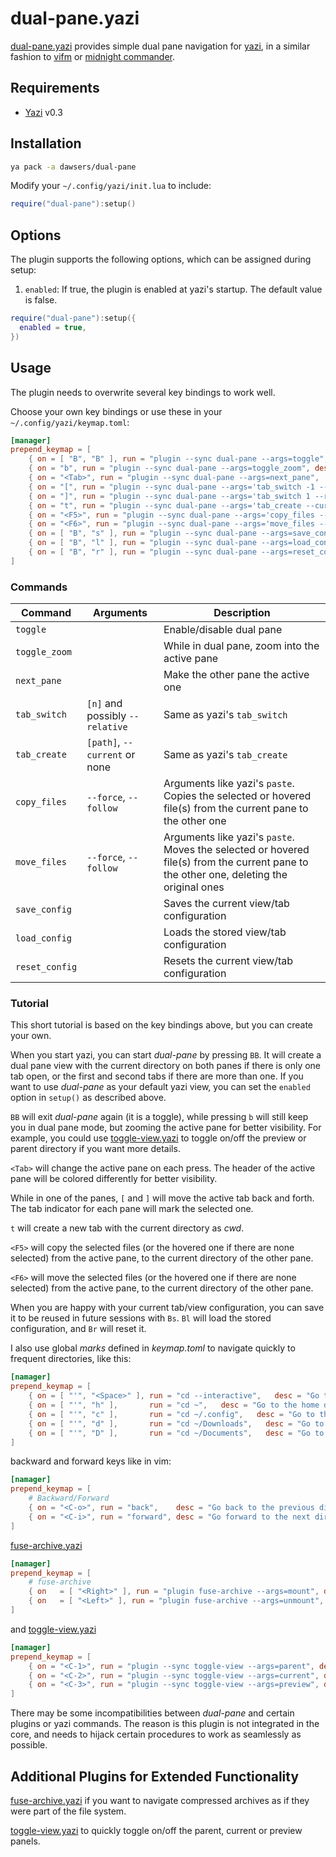 # dual-pane.yazi

[dual-pane.yazi](https://github.com/dawsers/dual-pane.yazi) provides simple
dual pane navigation for [yazi](https://github.com/sxyazi/yazi/), in a similar
fashion to [vifm](https://github.com/vifm/vifm) or [midnight commander](https://midnight-commander.org/).

## Requirements

- [Yazi](https://github.com/sxyazi/yazi/) v0.3

## Installation

```sh
ya pack -a dawsers/dual-pane
```

Modify your `~/.config/yazi/init.lua` to include:

``` lua
require("dual-pane"):setup()
```

## Options

The plugin supports the following options, which can be assigned during setup:

1. `enabled`: If true, the plugin is enabled at yazi's startup. The default value is false.

``` lua
require("dual-pane"):setup({
  enabled = true,
})
``````

## Usage

The plugin needs to overwrite several key bindings to work well.

Choose your own key bindings or use these in your `~/.config/yazi/keymap.toml`:

``` toml
[manager]
prepend_keymap = [
    { on = [ "B", "B" ], run = "plugin --sync dual-pane --args=toggle", desc = "Dual-pane: toggle" },
    { on = "b", run = "plugin --sync dual-pane --args=toggle_zoom", desc = "Dual-pane: toggle zoom" },
    { on = "<Tab>", run = "plugin --sync dual-pane --args=next_pane",  desc = "Dual-pane: switch to the other pane" },
    { on = "[", run = "plugin --sync dual-pane --args='tab_switch -1 --relative'",  desc = "Dual-pane: switch active to previous tab" },
    { on = "]", run = "plugin --sync dual-pane --args='tab_switch 1 --relative'",  desc = "Dual-pane: switch active to next tab" },
    { on = "t", run = "plugin --sync dual-pane --args='tab_create --current'",  desc = "Dual-pane: create a new tab with CWD" },
    { on = "<F5>", run = "plugin --sync dual-pane --args='copy_files --follow'",  desc = "Dual-pane: copy selected files from active to inactive pane" },
    { on = "<F6>", run = "plugin --sync dual-pane --args='move_files --follow'",  desc = "Dual-pane: move selected files from active to inactive pane" },
    { on = [ "B", "s" ], run = "plugin --sync dual-pane --args=save_config", desc = "Dual-pane: save current configuration" },
    { on = [ "B", "l" ], run = "plugin --sync dual-pane --args=load_config", desc = "Dual-pane: load saved configuration" },
    { on = [ "B", "r" ], run = "plugin --sync dual-pane --args=reset_config", desc = "Dual-pane: reset saved configuration" },
]
```

### Commands

| Command                | Arguments                       | Description                                   |
|------------------------|---------------------------------|-----------------------------------------------|
| `toggle`               |                                 | Enable/disable dual pane                      |
| `toggle_zoom`          |                                 | While in dual pane, zoom into the active pane |
| `next_pane`            |                                 | Make the other pane the active one            |
| `tab_switch`           | `[n]` and possibly `--relative` | Same as yazi's `tab_switch`                   |
| `tab_create`           | `[path]`, `--current` or none   | Same as yazi's `tab_create`                   |
| `copy_files`           | `--force`, `--follow`           | Arguments like yazi's `paste`. Copies the selected or hovered file(s) from the current pane to the other one    |
| `move_files`           | `--force`, `--follow`           | Arguments like yazi's `paste`. Moves the selected or hovered file(s) from the current pane to the other one, deleting the original ones   |
| `save_config`          |                                 | Saves the current view/tab configuration      |
| `load_config`          |                                 | Loads the stored view/tab configuration       |
| `reset_config`         |                                 | Resets the current view/tab configuration     |

### Tutorial

This short tutorial is based on the key bindings above, but you can create
your own.

When you start yazi, you can start *dual-pane* by pressing `BB`. It will create
a dual pane view with the current directory on both panes if there is only one
tab open, or the first and second tabs if there are more than one. If you want
to use *dual-pane* as your default yazi view, you can set the `enabled` option
in `setup()` as described above.

`BB` will exit *dual-pane* again (it is a toggle), while pressing `b` will still
keep you in dual pane mode, but zooming the active pane for better visibility.
For example, you could use [toggle-view.yazi](https://github.com/dawsers/toggle-view.yazi)
to toggle on/off the preview or parent directory if you want more details.

`<Tab>` will change the active pane on each press. The header of the active
pane will be colored differently for better visibility.

While in one of the panes, `[` and `]` will move the active tab back and
forth. The tab indicator for each pane will mark the selected one.

`t` will create a new tab with the current directory as *cwd*.

`<F5>` will copy the selected files (or the hovered one if there are none
selected) from the active pane, to the current directory of the other pane.

`<F6>` will move the selected files (or the hovered one if there are none
selected) from the active pane, to the current directory of the other pane.

When you are happy with your current tab/view configuration, you can save it
to be reused in future sessions with `Bs`. `Bl` will load the stored
configuration, and `Br` will reset it.

I also use global *marks* defined in *keymap.toml* to navigate quickly to
frequent directories, like this:

``` toml
[namager]
prepend_keymap = [
    { on = [ "'", "<Space>" ], run = "cd --interactive",   desc = "Go to a directory interactively" },
    { on = [ "'", "h" ],       run = "cd ~",   desc = "Go to the home directory" },
    { on = [ "'", "c" ],       run = "cd ~/.config",   desc = "Go to the config directory" },
    { on = [ "'", "d" ],       run = "cd ~/Downloads",   desc = "Go to the Downloads directory" },
    { on = [ "'", "D" ],       run = "cd ~/Documents",   desc = "Go to the Documents directory" },
]
```

backward and forward keys like in vim:

``` toml
[namager]
prepend_keymap = [
    # Backward/Forward
    { on = "<C-o>", run = "back",    desc = "Go back to the previous directory" },
    { on = "<C-i>", run = "forward", desc = "Go forward to the next directory" },
]
```

[fuse-archive.yazi](https://github.com/dawsers/fuse-archive.yazi)

``` toml
[namager]
prepend_keymap = [
    # fuse-archive
    { on   = [ "<Right>" ], run = "plugin fuse-archive --args=mount", desc = "Mount selected archive" },
    { on   = [ "<Left>" ], run = "plugin fuse-archive --args=unmount", desc = "Unmount selected archive" },
]
```

and [toggle-view.yazi](https://github.com/dawsers/toggle-view.yazi)

``` toml
[namager]
prepend_keymap = [
    { on = "<C-1>", run = "plugin --sync toggle-view --args=parent", desc = "Toggle parent" },
    { on = "<C-2>", run = "plugin --sync toggle-view --args=current", desc = "Toggle current" },
    { on = "<C-3>", run = "plugin --sync toggle-view --args=preview", desc = "Toggle preview" },
]
```

There may be some incompatibilities between *dual-pane* and certain plugins or
yazi commands. The reason is this plugin is not integrated in the core, and needs
to hijack certain procedures to work as seamlessly as possible.


## Additional Plugins for Extended Functionality

[fuse-archive.yazi](https://github.com/dawsers/fuse-archive.yazi) if you want to
navigate compressed archives as if they were part of the file system.

[toggle-view.yazi](https://github.com/dawsers/toggle-view.yazi) to quickly
toggle on/off the parent, current or preview panels.

